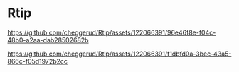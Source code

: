 # Rtip
https://github.com/cheggerud/Rtip/assets/122066391/96e46f8e-f04c-48b0-a2aa-dab28502682b

https://github.com/cheggerud/Rtip/assets/122066391/f1dbfd0a-3bec-43a5-866c-f05d1972b2cc

